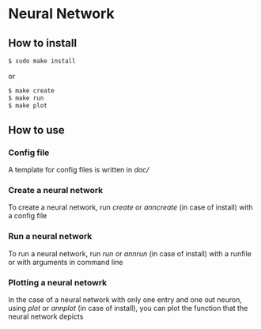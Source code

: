 # Neural Network

## How to install

```bash
$ sudo make install
```
or
```bash
$ make create
$ make run
$ make plot
```

## How to use

### Config file

A template for config files is written in _doc/_

### Create a neural network

To create a neural network, run _create_ or _anncreate_ (in case of install) with a config file

### Run a neural network

To run a neural network, run _run_ or _annrun_ (in case of install) with a runfile or with arguments in command line

### Plotting a neural netowrk

In the case of a neural network with only one entry and one out neuron, using _plot_ or _annplot_ (in case of install), you can plot the function that the neural network depicts
